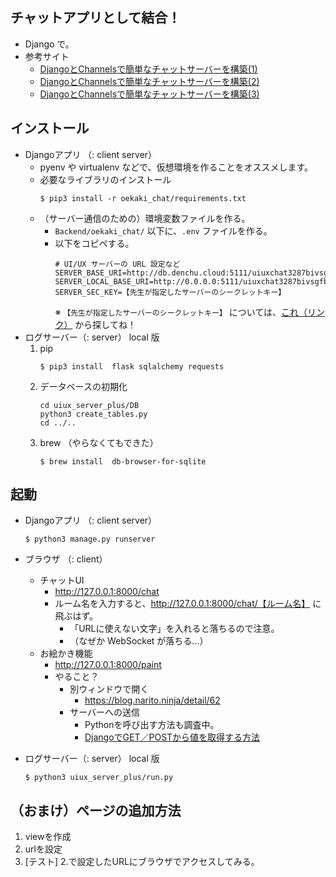 ## チャットアプリとして結合！
- Django で。
- 参考サイト
  - [DjangoとChannelsで簡単なチャットサーバーを構築(1)](https://blog.fantom.co.jp/2019/06/22/build-a-simple-chat-server-with-django-and-channels-1/)
  - [DjangoとChannelsで簡単なチャットサーバーを構築(2)](https://blog.fantom.co.jp/2019/06/25/build-a-simple-chat-server-with-django-and-channels-2/)
  - [DjangoとChannelsで簡単なチャットサーバーを構築(3)](https://blog.fantom.co.jp/?s=DjangoとChannelsで簡単なチャットサーバーを構築)

## インストール
- Djangoアプリ （: client server）
  - pyenv や virtualenv などで、仮想環境を作ることをオススメします。
  - 必要なライブラリのインストール
      ```
      $ pip3 install -r oekaki_chat/requirements.txt
      ```
  - （サーバー通信のための）環境変数ファイルを作る。
    - `Backend/oekaki_chat/` 以下に、`.env` ファイルを作る。
    - 以下をコピペする。
        ```
        # UI/UX サーバーの URL 設定など
        SERVER_BASE_URI=http://db.denchu.cloud:5111/uiuxchat3287bivsgfbivf/
        SERVER_LOCAL_BASE_URI=http://0.0.0.0:5111/uiuxchat3287bivsgfbivf/
        SERVER_SEC_KEY=【先生が指定したサーバーのシークレットキー】
        ```
        ※ `【先生が指定したサーバーのシークレットキー】` については、[これ（リンク）](https://docs.google.com/document/d/16G-jLETGIhoDTcXDRJ09JstqPZSIeirozg8-6A02BAE/edit) から探してね！
- ログサーバー（: server） local 版
  1. pip
      ```
      $ pip3 install  flask sqlalchemy requests
      ```
  2. データベースの初期化
      ```
      cd uiux_server_plus/DB
      python3 create_tables.py
      cd ../..
      ```
  3. brew （やらなくてもできた）
      ```
      $ brew install  db-browser-for-sqlite
      ```


## 起動
- Djangoアプリ （: client server）
    ```
    $ python3 manage.py runserver
    ```
- ブラウザ （: client）
  - チャットUI
    - http://127.0.0.1:8000/chat
    - ルーム名を入力すると、http://127.0.0.1:8000/chat/【ルーム名】 に飛ぶはず。
      - 「URLに使えない文字」を入れると落ちるので注意。
      - （なぜか WebSocket が落ちる...）
  - お絵かき機能
    - http://127.0.0.1:8000/paint
    - やること？
      - 別ウィンドウで開く
        - https://blog.narito.ninja/detail/62
      - サーバーへの送信
        - Pythonを呼び出す方法も調査中。
        - [DjangoでGET／POSTから値を取得する方法](https://intellectual-curiosity.tokyo/2019/02/27/DjangoでGET／POSTから値を取得する方法)

- ログサーバー（: server） local 版
    ```
    $ python3 uiux_server_plus/run.py
    ```




## （おまけ）ページの追加方法
1. viewを作成
2. urlを設定
3. [テスト] 2.で設定したURLにブラウザでアクセスしてみる。

